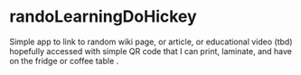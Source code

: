# randoLearningDoHickey
Simple app to link to random wiki page, or article, or educational video (tbd) hopefully accessed with simple QR code that I can print, laminate, and have on the fridge or coffee table . 
